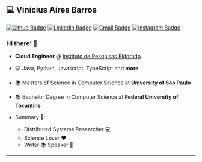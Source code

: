 
## :computer: Vinícius Aires Barros

[![Github Badge](https://img.shields.io/badge/-Github-000?style=flat-square&logo=Github&logoColor=white&link=https://github.com/v4ires)](https://github.com/v4ires)
[![Linkedin Badge](https://img.shields.io/badge/-LinkedIn-blue?style=flat-square&logo=Linkedin&logoColor=white&link=https://www.linkedin.com/in/v4ires/)](https://www.linkedin.com/in/v4ires/)
[![Gmail Badge](https://img.shields.io/badge/-Gmail-c14438?style=flat-square&logo=Gmail&logoColor=white&link=mailto:v4ires@gmail.com)](mailto:malone.nykolle@gmail.com)
[![Instagram Badge](https://img.shields.io/badge/-Instagram-BF008C?style=flat-square&logo=Instagram&logoColor=white&link=https://www.instagram.com/v4ires)](https://www.instagram.com/v4ires) 

### Hi there! 👋

- **Cloud Engineer** @ [Instituto de Pesquisas Eldorado](https://www.eldorado.org.br/).
- 💻 Java, Python, Javascript, TypeScript and **more**
- :books: Masters of Science in Computer Science at **University of São Paulo**
- :books: Bachelor Degree in Computer Science at **Federal University of Tocantins**

- Summary :rocket::
  - Distributed Systems Researcher 💻
  - Science Lover :heart:
  - Writer :books: Speaker :bust_in_silhouette:
---
